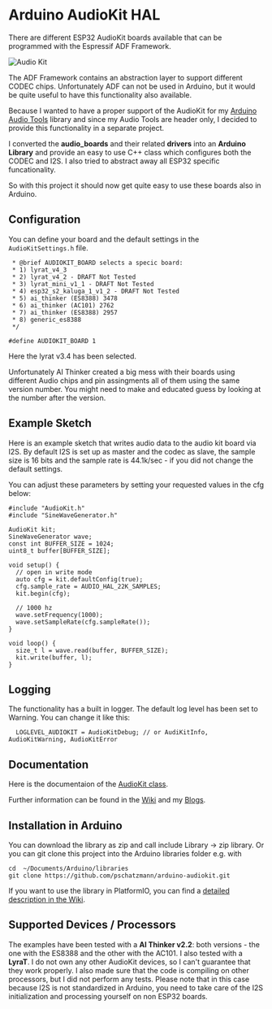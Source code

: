 # Arduino AudioKit HAL

There are different ESP32 AudioKit boards available that can be programmed with the Espressif ADF Framework.

<img src="https://pschatzmann.github.io/arduino-audio-tools/resources/audio-toolkit.png" alt="Audio Kit" />

The ADF Framework contains an abstraction layer to support different CODEC chips. Unfortunately ADF can not be used in Arduino, but it would be quite useful to have this functionality also available.

Because I wanted to have a proper support of the AudioKit for my [Arduino Audio Tools](https://github.com/pschatzmann/arduino-audio-tools) library and since my Audio Tools are  header only, I decided to provide this functionality in a separate project.

I converted the __audio_boards__ and their related __drivers__ into an __Arduino Library__ and provide an easy to use C++ class which configures both the CODEC and I2S. I also tried to abstract away all ESP32 specific funcationality. 

So with this project it should now get quite easy to use these boards also in Arduino.

## Configuration

You can define your board and the default settings in the ```AudioKitSettings.h``` file. 

```
 * @brief AUDIOKIT_BOARD selects a specic board:
 * 1) lyrat_v4_3
 * 2) lyrat_v4_2 - DRAFT Not Tested
 * 3) lyrat_mini_v1_1 - DRAFT Not Tested
 * 4) esp32_s2_kaluga_1_v1_2 - DRAFT Not Tested
 * 5) ai_thinker (ES8388) 3478
 * 6) ai_thinker (AC101) 2762
 * 7) ai_thinker (ES8388) 2957
 * 8) generic_es8388
 */

#define AUDIOKIT_BOARD 1

```
Here the lyrat v3.4 has been selected. 

Unfortunately AI Thinker created a big mess with their boards using different Audio chips and pin assingments all of them using the same version number. You might need to make and educated guess by looking at the number after the version. 


## Example Sketch

Here is an example sketch that writes audio data to the audio kit board via I2S. By default I2S is set up as master and the codec as slave, the sample size is 16 bits and the sample rate is 44.1k/sec - if you did not change the default settings. 

You can adjust these parameters by setting your requested values in the cfg below:

```
#include "AudioKit.h"
#include "SineWaveGenerator.h"

AudioKit kit;
SineWaveGenerator wave;
const int BUFFER_SIZE = 1024;
uint8_t buffer[BUFFER_SIZE];

void setup() {
  // open in write mode
  auto cfg = kit.defaultConfig(true);
  cfg.sample_rate = AUDIO_HAL_22K_SAMPLES;
  kit.begin(cfg);

  // 1000 hz
  wave.setFrequency(1000);
  wave.setSampleRate(cfg.sampleRate());
}

void loop() {
  size_t l = wave.read(buffer, BUFFER_SIZE);
  kit.write(buffer, l);
}

```
## Logging

The functionality has a built in logger. The default log level has been set to Warning. You can change it like this:

```
  LOGLEVEL_AUDIOKIT = AudioKitDebug; // or AudiKitInfo, AudioKitWarning, AudioKitError

```


## Documentation

Here is the documentaion of the [AudioKit class](https://pschatzmann.github.io/arduino-audiokit/html/class_audio_kit.html).

Further information can be found in the [Wiki](https://github.com/pschatzmann/arduino-audiokit/wiki) and my [Blogs](https://www.pschatzmann.ch/home/tag/esp32audiokit/).


## Installation in Arduino

You can download the library as zip and call include Library -> zip library. Or you can git clone this project into the Arduino libraries folder e.g. with

```
cd  ~/Documents/Arduino/libraries
git clone https://github.com/pschatzmann/arduino-audiokit.git

```

If you want to use the library in PlatformIO, you can find a [detailed description in the Wiki](https://github.com/pschatzmann/arduino-audiokit-hal/wiki/PlatformIO).


## Supported Devices / Processors

The examples have been tested with a __AI Thinker v2.2__: both versions - the one with the ES8388 and the other with the AC101. I also tested with a __LyraT__. I do not own any other AudioKit devices, so I can't guarantee that they work properly. I also made sure that the code is compiling on other processors, but I did not perform any tests. Please note that in this case because I2S is not standardized in Arduino, you need to take care of the I2S initialization  and processing yourself on non ESP32 boards.


